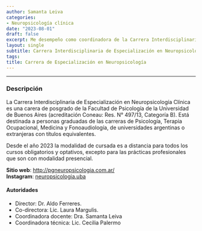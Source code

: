 ```yaml
---
author: Samanta Leiva
categories:
- Neuropsicología clínica
date: "2023-08-01"
draft: false
excerpt: Me desempeño como coordinadora de la Carrera Interdisciplinaria de Especialización en Neuropsicología Clínica de la UBA.
layout: single
subtitle: Carrera Interdisciplinaria de Especialización en Neuropsicología Clínica de la Universidad de Buenos Aires.
tags:
title: Carrera de Especialización en Neuropsicología
---
```

---

### Descripción
La Carrera Interdisciplinaria de Especialización en Neuropsicología Clínica es una carera de posgrado de la Facultad de Psicología de la Universidad de Buenos Aires (acreditación Coneau: Res. N° 497/13, Categoría B). Está destinada a personas graduadas de las carreras de Psicología, Terapia Ocupacional, Medicina y Fonoaudiología, de universidades argentinas o extranjeras con títulos equivalentes. 

Desde el año 2023 la modalidad de cursada es a distancia para todos los cursos obligatorios y optativos, excepto para las prácticas profesionales que son con modalidad presencial.

**Sitio web**: http://pgneuropsicologia.com.ar/  
**Instagram**: [neuropsicologia.uba](https://www.instagram.com/neuropsicologia.uba/)

#### Autoridades
* Director: Dr. Aldo Ferreres.
* Co-directora: Lic. Laura Margulis.
* Coordinadora docente: Dra. Samanta Leiva
* Coordinadora técnica: Lic. Cecilia Palermo

